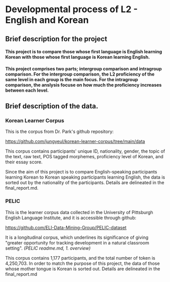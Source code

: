 # Developmental process of L2 - English and Korean

## Brief description for the project

####    This project is to compare those whose first language is English learning Korean with those whose first language is Korean learning English. 

####    This project comprises two parts; intergroup comparison and intragroup comparison. For the intergroup comparison, the L2 proficiency of the same level in each group is the main focus. For the intragroup comparison, the anslysis focuse on how much the proficiency increases between each level.



## Brief description of the data.



### Korean Learner Corpus

This is the corpus from Dr. Park's github repository:

<https://github.com/jungyeul/korean-learner-corpus/tree/main/data>

This corpus contains participants' unique ID, nationality, gender, the topic of the text, raw text, POS tagged morphemes, proficiency level of Korean, and their essay score.

Since the aim of this project is to compare English-speaking participants learning Korean to Korean speaking participants learning English, the data is sorted out by the nationality of the participants. Details are delineated in the final_report.md.




### PELIC

This is the learner corpus data collected in the University of Pittsburgh English Language Institute, and it is accessible through github:

<https://github.com/ELI-Data-Mining-Group/PELIC-dataset>

It is a longitudinal corpus, which underlines its significance of giving "greater opportunity for tracking development in a natural classroom setting". _(PELIC readme.md, 1. overview)_

This corpus contains 1,177 participants, and the total number of token is 4,250,703. In order to match the purpose of this project, the data of those whose mother tongue is Korean is sorted out. Details are delineated in the final_report.md







